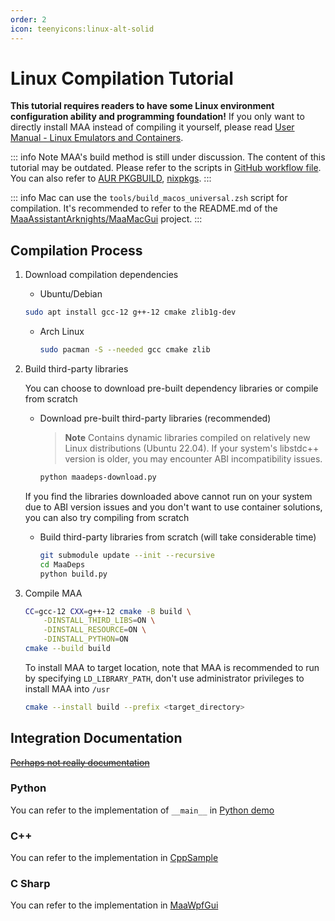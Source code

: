 ```yaml
---
order: 2
icon: teenyicons:linux-alt-solid
---
```


# Linux Compilation Tutorial

**This tutorial requires readers to have some Linux environment configuration ability and programming foundation!** If you only want to directly install MAA instead of compiling it yourself, please read [User Manual - Linux Emulators and Containers](../manual/device/linux.md).

::: info Note
MAA's build method is still under discussion. The content of this tutorial may be outdated. Please refer to the scripts in [GitHub workflow file](https://github.com/MaaAssistantArknights/MaaAssistantArknights/blob/master/.github/workflows/ci.yml#L134). You can also refer to [AUR PKGBUILD](https://aur.archlinux.org/cgit/aur.git/tree/PKGBUILD?h=maa-assistant-arknights), [nixpkgs](https://github.com/NixOS/nixpkgs/blob/nixos-unstable/pkgs/by-name/ma/maa-assistant-arknights/package.nix).
:::

::: info
Mac can use the `tools/build_macos_universal.zsh` script for compilation. It's recommended to refer to the README.md of the [MaaAssistantArknights/MaaMacGui](https://github.com/MaaAssistantArknights/MaaMacGui) project.
:::

## Compilation Process

1. Download compilation dependencies

    - Ubuntu/Debian

    ```bash
    sudo apt install gcc-12 g++-12 cmake zlib1g-dev
    ```

    - Arch Linux

        ```bash
        sudo pacman -S --needed gcc cmake zlib
        ```

2. Build third-party libraries

    You can choose to download pre-built dependency libraries or compile from scratch

    - Download pre-built third-party libraries (recommended)

        > **Note**
        > Contains dynamic libraries compiled on relatively new Linux distributions (Ubuntu 22.04). If your system's libstdc++ version is older, you may encounter ABI incompatibility issues.

        ```bash
        python maadeps-download.py
        ```

    If you find the libraries downloaded above cannot run on your system due to ABI version issues and you don't want to use container solutions, you can also try compiling from scratch

    - Build third-party libraries from scratch (will take considerable time)

        ```bash
        git submodule update --init --recursive
        cd MaaDeps
        python build.py
        ```

3. Compile MAA

    ```bash
    CC=gcc-12 CXX=g++-12 cmake -B build \
        -DINSTALL_THIRD_LIBS=ON \
        -DINSTALL_RESOURCE=ON \
        -DINSTALL_PYTHON=ON
    cmake --build build
    ```

    To install MAA to target location, note that MAA is recommended to run by specifying `LD_LIBRARY_PATH`, don't use administrator privileges to install MAA into `/usr`

    ```bash
    cmake --install build --prefix <target_directory>
    ```

## Integration Documentation

[~~Perhaps not really documentation~~](../protocol/integration.md)

### Python

You can refer to the implementation of `__main__` in [Python demo](https://github.com/MaaAssistantArknights/MaaAssistantArknights/blob/master/src/Python/sample.py)

### C++

You can refer to the implementation in [CppSample](https://github.com/MaaAssistantArknights/MaaAssistantArknights/blob/master/src/Cpp/main.cpp)

### C Sharp

<!-- Do not use C#, MD003/heading-style: Heading style [Expected: atx; Actual: atx_closed] -->

You can refer to the implementation in [MaaWpfGui](https://github.com/MaaAssistantArknights/MaaAssistantArknights/blob/master/src/MaaWpfGui/Main/AsstProxy.cs)
